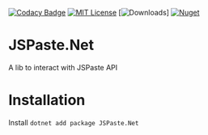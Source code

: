 [![Codacy Badge](https://app.codacy.com/project/badge/Grade/fe6f2024150c4d9492076a4da1a6ccfa)](https://app.codacy.com/gh/Mrgaton/JSPaste.Net/dashboard)
[![MIT License](https://img.shields.io/github/license/Mrgaton/JSPaste-CS.svg?style=flat)](LICENSE.md)
[![Downloads](https://img.shields.io/github/downloads/Mrgaton/JSPaste-CS/total?color=green)]
[![Nuget](https://img.shields.io/nuget/v/JSPaste.Net.svg)](https://www.nuget.org/packages/JSPaste.Net/)

# JSPaste.Net

A lib to interact with JSPaste API

# Installation

Install `dotnet add package JSPaste.Net`
